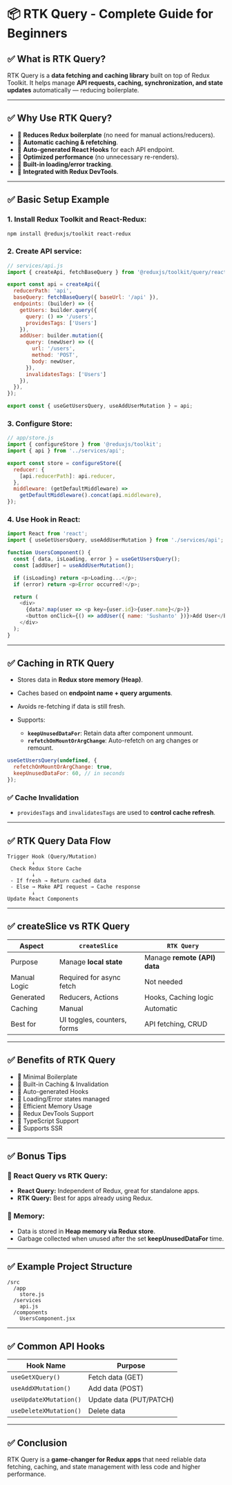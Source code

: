 # 📦 RTK Query - Complete Guide for Beginners

## ✅ What is RTK Query?

RTK Query is a **data fetching and caching library** built on top of Redux Toolkit.
It helps manage **API requests, caching, synchronization, and state updates** automatically — reducing boilerplate.

---

## ✅ Why Use RTK Query?

* 🚀 **Reduces Redux boilerplate** (no need for manual actions/reducers).
* 🚀 **Automatic caching & refetching**.
* 🚀 **Auto-generated React Hooks** for each API endpoint.
* 🚀 **Optimized performance** (no unnecessary re-renders).
* 🚀 **Built-in loading/error tracking**.
* 🚀 **Integrated with Redux DevTools**.

---

## ✅ Basic Setup Example

### 1. Install Redux Toolkit and React-Redux:

```bash
npm install @reduxjs/toolkit react-redux
```

### 2. Create API service:

```js
// services/api.js
import { createApi, fetchBaseQuery } from '@reduxjs/toolkit/query/react';

export const api = createApi({
  reducerPath: 'api',
  baseQuery: fetchBaseQuery({ baseUrl: '/api' }),
  endpoints: (builder) => ({
    getUsers: builder.query({
      query: () => '/users',
      providesTags: ['Users']
    }),
    addUser: builder.mutation({
      query: (newUser) => ({
        url: '/users',
        method: 'POST',
        body: newUser,
      }),
      invalidatesTags: ['Users']
    }),
  }),
});

export const { useGetUsersQuery, useAddUserMutation } = api;
```

### 3. Configure Store:

```js
// app/store.js
import { configureStore } from '@reduxjs/toolkit';
import { api } from '../services/api';

export const store = configureStore({
  reducer: {
    [api.reducerPath]: api.reducer,
  },
  middleware: (getDefaultMiddleware) =>
    getDefaultMiddleware().concat(api.middleware),
});
```

### 4. Use Hook in React:

```js
import React from 'react';
import { useGetUsersQuery, useAddUserMutation } from './services/api';

function UsersComponent() {
  const { data, isLoading, error } = useGetUsersQuery();
  const [addUser] = useAddUserMutation();

  if (isLoading) return <p>Loading...</p>;
  if (error) return <p>Error occurred!</p>;

  return (
    <div>
      {data?.map(user => <p key={user.id}>{user.name}</p>)}
      <button onClick={() => addUser({ name: 'Sushanto' })}>Add User</button>
    </div>
  );
}
```

---

## ✅ Caching in RTK Query

* Stores data in **Redux store memory (Heap)**.
* Caches based on **endpoint name + query arguments**.
* Avoids re-fetching if data is still fresh.
* Supports:

  * **`keepUnusedDataFor`**: Retain data after component unmount.
  * **`refetchOnMountOrArgChange`**: Auto-refetch on arg changes or remount.

```js
useGetUsersQuery(undefined, {
  refetchOnMountOrArgChange: true,
  keepUnusedDataFor: 60, // in seconds
});
```

### ✅ Cache Invalidation

* `providesTags` and `invalidatesTags` are used to **control cache refresh**.

---

## ✅ RTK Query Data Flow

```
Trigger Hook (Query/Mutation)
        ↓
 Check Redux Store Cache
        ↓
 - If fresh → Return cached data
 - Else → Make API request → Cache response
        ↓
Update React Components
```

---

## ✅ createSlice vs RTK Query

| Aspect       | `createSlice`               | `RTK Query`                  |
| ------------ | --------------------------- | ---------------------------- |
| Purpose      | Manage **local state**      | Manage **remote (API) data** |
| Manual Logic | Required for async fetch    | Not needed                   |
| Generated    | Reducers, Actions           | Hooks, Caching logic         |
| Caching      | Manual                      | Automatic                    |
| Best for     | UI toggles, counters, forms | API fetching, CRUD           |

---

## ✅ Benefits of RTK Query

* 🚀 Minimal Boilerplate
* 🚀 Built-in Caching & Invalidation
* 🚀 Auto-generated Hooks
* 🚀 Loading/Error states managed
* 🚀 Efficient Memory Usage
* 🚀 Redux DevTools Support
* 🚀 TypeScript Support
* 🚀 Supports SSR

---

## ✅ Bonus Tips

### 🔸 React Query vs RTK Query:

* **React Query:** Independent of Redux, great for standalone apps.
* **RTK Query:** Best for apps already using Redux.

### 🔸 Memory:

* Data is stored in **Heap memory via Redux store**.
* Garbage collected when unused after the set **keepUnusedDataFor** time.

---

## ✅ Example Project Structure

```
/src
  /app
    store.js
  /services
    api.js
  /components
    UsersComponent.jsx
```

---

## ✅ Common API Hooks

| Hook Name              | Purpose                 |
| ---------------------- | ----------------------- |
| `useGetXQuery()`       | Fetch data (GET)        |
| `useAddXMutation()`    | Add data (POST)         |
| `useUpdateXMutation()` | Update data (PUT/PATCH) |
| `useDeleteXMutation()` | Delete data             |

---

## ✅ Conclusion

RTK Query is a **game-changer for Redux apps** that need reliable data fetching, caching, and state management with less code and higher performance.


